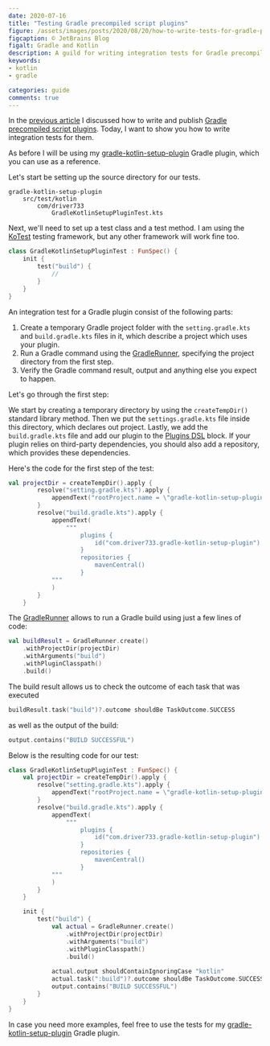 ```yaml
---
date: 2020-07-16
title: "Testing Gradle precompiled script plugins"
figure: /assets/images/posts/2020/08/20/how-to-write-tests-for-gradle-precompiled-script-plugins/gradle-kotlin.png
figcaption: © JetBrains Blog
figalt: Gradle and Kotlin
description: A guild for writing integration tests for Gradle precompiled script plugins written in Kotlin.
keywords:
- kotlin
- gradle

categories: guide
comments: true
---
```


In the [previous article] I discussed how to write and publish [Gradle] [precompiled script plugins]. Today, I want to
show you how to write integration tests for them.

<!--more-->

As before I will be using my [gradle-kotlin-setup-plugin] Gradle plugin, which you can use as a reference.

Let's start be setting up the source directory for our tests.
```
gradle-kotlin-setup-plugin
    src/test/kotlin
        com/driver733
            GradleKotlinSetupPluginTest.kts
```

Next, we'll need to set up a test class and a test method. I am using the [KoTest] testing framework, but any other framework
will work fine too.

```kotlin
class GradleKotlinSetupPluginTest : FunSpec() {
    init {
        test("build") {
            //
        }
    }   
}
```

An integration test for a Gradle plugin consist of the following parts:

1. Create a temporary Gradle project folder with
the `setting.gradle.kts` and `build.gradle.kts` files in it, which describe a project which uses your plugin.
2. Run a Gradle command using the [GradleRunner], specifying the project directory from the first step.
3. Verify the Gradle command result, output and anything else you expect to happen.

Let's go through the first step:

We start by creating a temporary directory by using the `createTempDir()` standard library method.
Then we put the `settings.gradle.kts` file inside this directory, which declares out project.
Lastly, we add the `build.gradle.kts` file and add our plugin to the [Plugins DSL] block.
If your plugin relies on third-party dependencies, you should also add a repository, which provides these dependencies.

Here's the code for the first step of the test:
```kotlin
val projectDir = createTempDir().apply {
        resolve("setting.gradle.kts").apply {
            appendText("rootProject.name = \"gradle-kotlin-setup-plugin-test\"")
        }
        resolve("build.gradle.kts").apply {
            appendText(
                """
                    plugins {
                        id("com.driver733.gradle-kotlin-setup-plugin")
                    }
                    repositories {
                        mavenCentral()
                    }
            """
            )
        }
    }
```

The [GradleRunner] allows to run a Gradle build using just a few lines of code:

```kotlin
val buildResult = GradleRunner.create()
    .withProjectDir(projectDir)
    .withArguments("build")
    .withPluginClasspath()
    .build()
```

The build result allows us to check the outcome of each task that was executed
```kotlin
buildResult.task("build")?.outcome shouldBe TaskOutcome.SUCCESS        
```
as well as the output of the build:
```kotlin
output.contains("BUILD SUCCESSFUL")
```

Below is the resulting code for our test:
```kotlin
class GradleKotlinSetupPluginTest : FunSpec() {
    val projectDir = createTempDir().apply {
        resolve("setting.gradle.kts").apply {
            appendText("rootProject.name = \"gradle-kotlin-setup-plugin-test\"")
        }
        resolve("build.gradle.kts").apply {
            appendText(
                """
                    plugins {
                        id("com.driver733.gradle-kotlin-setup-plugin")
                    }
                    repositories {
                        mavenCentral()
                    }
            """
            )
        }
    }

    init {
        test("build") {
            val actual = GradleRunner.create()
                .withProjectDir(projectDir)
                .withArguments("build")
                .withPluginClasspath()
                .build()
            
            actual.output shouldContainIgnoringCase "kotlin"
            actual.task(":build")?.outcome shouldBe TaskOutcome.SUCCESS
            output.contains("BUILD SUCCESSFUL")
        }
    }   
}
```

In case you need more examples, feel free to use the tests for my [gradle-kotlin-setup-plugin] Gradle plugin. 


[previous article]: /2020/04/17/writing-and-releasing-gradle-plugins-with-kotlin-precompiled-scripts.html
[KoTest]: https://github.com/kotest/kotest
[Gradle]: https://en.wikipedia.org/wiki/Gradle
[precompiled script plugins]: https://docs.gradle.org/current/userguide/kotlin_dsl.html#kotdsl:precompiled_plugins
[GradleRunner]: https://docs.gradle.org/current/javadoc/org/gradle/testkit/runner/GradleRunner.html
[Plugins DSL]: https://docs.gradle.org/current/dsl/org.gradle.plugin.use.PluginDependenciesSpec.html
[gradle-kotlin-setup-plugin]: https://github.com/driver733/gradle-kotlin-setup-plugin

